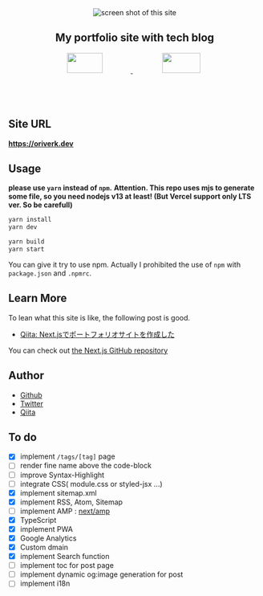 <div align='center'>
  <img src='https://user-images.githubusercontent.com/44029144/82922646-d08c3280-9fb4-11ea-8cc0-3d4c5b03c723.gif' alt='screen shot of this site'>
</div>

<h2 align="center">My portfolio site with tech blog</h2>

<p align="center">
  <a href="https://ja.reactjs.org/">
    <img src="https://user-images.githubusercontent.com/44029144/83879483-a4bd3980-a778-11ea-94eb-8c04c8fb406e.jpg"
          style="margin-right: .5%; max-width: 178px; max-height: 100px; width: 40%;" />
  <a href="https://nextjs.org/">
    <img src="https://user-images.githubusercontent.com/44029144/83879519-b69edc80-a778-11ea-9094-8081f547f15d.jpg"
          style="margin-left: .5%; max-width: 190px; max-height: 100px; width: 40%;" />
  </a>
</p>

## Site URL
**https://oriverk.dev**

## Usage
**please use `yarn` instead of `npm`.**
**Attention. This repo uses mjs to generate some file, so you need nodejs v13 at least! (But Vercel support only LTS ver. So be carefull)**

```bash
yarn install
yarn dev

yarn build
yarn start
```

You can give it try to use npm. Actually I prohibited the use of `npm` with `package.json` and `.npmrc`.

## Learn More
To lean what this site is like, the following post is good.

- [Qiita: Next.jsでポートフォリオサイトを作成した](https://oriverk.dev/posts/20200526-next-portfolio) 

You can check out [the Next.js GitHub repository](https://github.com/oriverk/next-portfolio)

## Author
- [Github](https://github.com/oriverk)
- [Twitter](https://twitter.com/not_you_die)
- [Qiita](https://qiita.com/OriverK)


## To do
- [x] implement `/tags/[tag]` page
- [ ] render fine name above the code-block
- [ ] improve Syntax-Highlight
- [ ] integrate CSS( module.css or styled-jsx ...)
- [x] implement sitemap.xml
- [x] implement RSS, Atom, Sitemap
- [ ] implement AMP : [next/amp](https://nextjs.org/docs/api-reference/next/amp)
- [x] TypeScript
- [x] implement PWA
- [x] Google Analytics
- [x] Custom dmain
- [x] implement Search function
- [ ] implement toc for post page
- [ ] implement dynamic og:image generation for post
- [ ] implement i18n